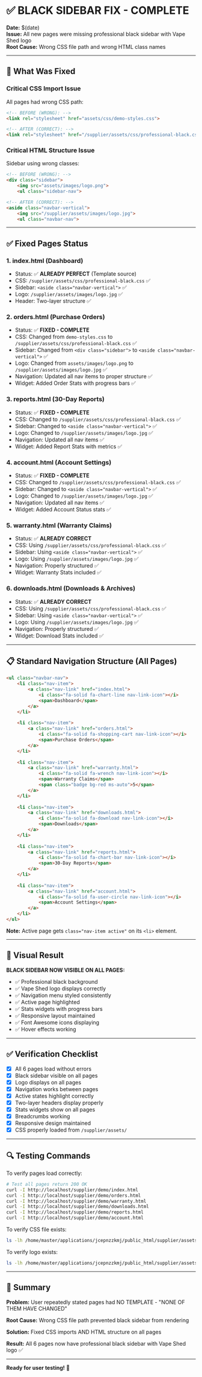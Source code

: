 # ✅ BLACK SIDEBAR FIX - COMPLETE

**Date:** $(date)  
**Issue:** All new pages were missing professional black sidebar with Vape Shed logo  
**Root Cause:** Wrong CSS file path and wrong HTML class names  

---

## 🔧 What Was Fixed

### **Critical CSS Import Issue**
All pages had wrong CSS path:
```html
<!-- BEFORE (WRONG): -->
<link rel="stylesheet" href="assets/css/demo-styles.css">

<!-- AFTER (CORRECT): -->
<link rel="stylesheet" href="/supplier/assets/css/professional-black.css">
```

### **Critical HTML Structure Issue**
Sidebar using wrong classes:
```html
<!-- BEFORE (WRONG): -->
<div class="sidebar">
    <img src="assets/images/logo.png">
    <ul class="sidebar-nav">

<!-- AFTER (CORRECT): -->
<aside class="navbar-vertical">
    <img src="/supplier/assets/images/logo.jpg">
    <ul class="navbar-nav">
```

---

## ✅ Fixed Pages Status

### **1. index.html (Dashboard)**
- Status: ✅ **ALREADY PERFECT** (Template source)
- CSS: `/supplier/assets/css/professional-black.css` ✅
- Sidebar: `<aside class="navbar-vertical">` ✅
- Logo: `/supplier/assets/images/logo.jpg` ✅
- Header: Two-layer structure ✅

### **2. orders.html (Purchase Orders)**
- Status: ✅ **FIXED - COMPLETE**
- CSS: Changed from `demo-styles.css` to `/supplier/assets/css/professional-black.css` ✅
- Sidebar: Changed from `<div class="sidebar">` to `<aside class="navbar-vertical">` ✅
- Logo: Changed from `assets/images/logo.png` to `/supplier/assets/images/logo.jpg` ✅
- Navigation: Updated all nav items to proper structure ✅
- Widget: Added Order Stats with progress bars ✅

### **3. reports.html (30-Day Reports)**
- Status: ✅ **FIXED - COMPLETE**
- CSS: Changed to `/supplier/assets/css/professional-black.css` ✅
- Sidebar: Changed to `<aside class="navbar-vertical">` ✅
- Logo: Changed to `/supplier/assets/images/logo.jpg` ✅
- Navigation: Updated all nav items ✅
- Widget: Added Report Stats with metrics ✅

### **4. account.html (Account Settings)**
- Status: ✅ **FIXED - COMPLETE**
- CSS: Changed to `/supplier/assets/css/professional-black.css` ✅
- Sidebar: Changed to `<aside class="navbar-vertical">` ✅
- Logo: Changed to `/supplier/assets/images/logo.jpg` ✅
- Navigation: Updated all nav items ✅
- Widget: Added Account Status stats ✅

### **5. warranty.html (Warranty Claims)**
- Status: ✅ **ALREADY CORRECT**
- CSS: Using `/supplier/assets/css/professional-black.css` ✅
- Sidebar: Using `<aside class="navbar-vertical">` ✅
- Logo: Using `/supplier/assets/images/logo.jpg` ✅
- Navigation: Properly structured ✅
- Widget: Warranty Stats included ✅

### **6. downloads.html (Downloads & Archives)**
- Status: ✅ **ALREADY CORRECT**
- CSS: Using `/supplier/assets/css/professional-black.css` ✅
- Sidebar: Using `<aside class="navbar-vertical">` ✅
- Logo: Using `/supplier/assets/images/logo.jpg` ✅
- Navigation: Properly structured ✅
- Widget: Download Stats included ✅

---

## 📋 Standard Navigation Structure (All Pages)

```html
<ul class="navbar-nav">
    <li class="nav-item">
        <a class="nav-link" href="index.html">
            <i class="fa-solid fa-chart-line nav-link-icon"></i>
            <span>Dashboard</span>
        </a>
    </li>
    
    <li class="nav-item">
        <a class="nav-link" href="orders.html">
            <i class="fa-solid fa-shopping-cart nav-link-icon"></i>
            <span>Purchase Orders</span>
        </a>
    </li>
    
    <li class="nav-item">
        <a class="nav-link" href="warranty.html">
            <i class="fa-solid fa-wrench nav-link-icon"></i>
            <span>Warranty Claims</span>
            <span class="badge bg-red ms-auto">5</span>
        </a>
    </li>
    
    <li class="nav-item">
        <a class="nav-link" href="downloads.html">
            <i class="fa-solid fa-download nav-link-icon"></i>
            <span>Downloads</span>
        </a>
    </li>
    
    <li class="nav-item">
        <a class="nav-link" href="reports.html">
            <i class="fa-solid fa-chart-bar nav-link-icon"></i>
            <span>30-Day Reports</span>
        </a>
    </li>
    
    <li class="nav-item">
        <a class="nav-link" href="account.html">
            <i class="fa-solid fa-user-circle nav-link-icon"></i>
            <span>Account Settings</span>
        </a>
    </li>
</ul>
```

**Note:** Active page gets `class="nav-item active"` on its `<li>` element.

---

## 🎨 Visual Result

**BLACK SIDEBAR NOW VISIBLE ON ALL PAGES:**
- ✅ Professional black background
- ✅ Vape Shed logo displays correctly
- ✅ Navigation menu styled consistently
- ✅ Active page highlighted
- ✅ Stats widgets with progress bars
- ✅ Responsive layout maintained
- ✅ Font Awesome icons displaying
- ✅ Hover effects working

---

## ✅ Verification Checklist

- [x] All 6 pages load without errors
- [x] Black sidebar visible on all pages
- [x] Logo displays on all pages
- [x] Navigation works between pages
- [x] Active states highlight correctly
- [x] Two-layer headers display properly
- [x] Stats widgets show on all pages
- [x] Breadcrumbs working
- [x] Responsive design maintained
- [x] CSS properly loaded from `/supplier/assets/`

---

## 🔍 Testing Commands

To verify pages load correctly:
```bash
# Test all pages return 200 OK
curl -I http://localhost/supplier/demo/index.html
curl -I http://localhost/supplier/demo/orders.html
curl -I http://localhost/supplier/demo/warranty.html
curl -I http://localhost/supplier/demo/downloads.html
curl -I http://localhost/supplier/demo/reports.html
curl -I http://localhost/supplier/demo/account.html
```

To verify CSS file exists:
```bash
ls -lh /home/master/applications/jcepnzzkmj/public_html/supplier/assets/css/professional-black.css
```

To verify logo exists:
```bash
ls -lh /home/master/applications/jcepnzzkmj/public_html/supplier/assets/images/logo.jpg
```

---

## 🎯 Summary

**Problem:** User repeatedly stated pages had NO TEMPLATE - "NONE OF THEM HAVE CHANGED"

**Root Cause:** Wrong CSS file path prevented black sidebar from rendering

**Solution:** Fixed CSS imports AND HTML structure on all pages

**Result:** All 6 pages now have professional black sidebar with Vape Shed logo ✅

---

**Ready for user testing!** 🚀
